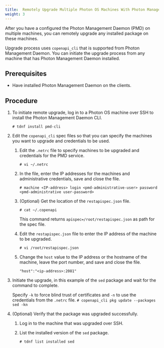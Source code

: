 ```yaml
---
title:  Remotely Upgrade Multiple Photon OS Machines With Photon Management Daemon 
weight: 3
---
```


After you have a configured the Photon Management Daemon (PMD) on multiple machines, you can remotely upgrade any installed package on these machines.

Upgrade process uses `copenapi_cli` that is supported from Photon Management Daemon. You can initiate the upgrade process from any machine that has Photon Management Daemon installed.   

## Prerequisites


- Have installed Photon Management Daemon on the clients.

## Procedure

1. To initiate remote upgrade, log in to a Photon OS machine over SSH to install the Photon Management Daemon CLI.

	`# tdnf install pmd-cli` 
2. Edit the `copenapi_cli` spec files so that you can specify the machines you want to upgrade and credentials to be used.
	1. Edit the `.netrc` file to specify machines to be upgraded and credentials for the PMD service.

		`# vi ~/.netrc`  
	3. In the file, enter the IP addresses for the machines and administrative credentials, save and close the file.

		`# machine <IP-address> login <pmd-administrative-user> password <pmd-administrative user-password>`

	1. (Optional) Get the location of the `restapispec.json` file.

		`# cat ~/.copenapi`

		This command returns `apispec=/root/restapispec.json` as path for the spec file.
 
	3. Edit the `restapispec.json` file to enter the IP address of the machine to be upgraded.
	
		`# vi /root/restapispec.json`
	4. Change the `host` value to the IP address or the hostname of the machine, leave the port number, and save and close the file.
	
		`"host":"<ip-address>:2081"` 
	

4. Initiate the upgrade, in this example of the `sed` package and wait for the command to complete.

	Specify `-k` to force blind trust of certificates and `-n` to use the credentials from the `.netrc` file. 
	`# copenapi_cli pkg update --packages sed -kn`

5. (Optional) Verify that the package was upgraded successfully.
	1. Log in to the machine that was upgraded over SSH.
	2. List the installed version of the `sed` package.
		
		`# tdnf list installed sed`
